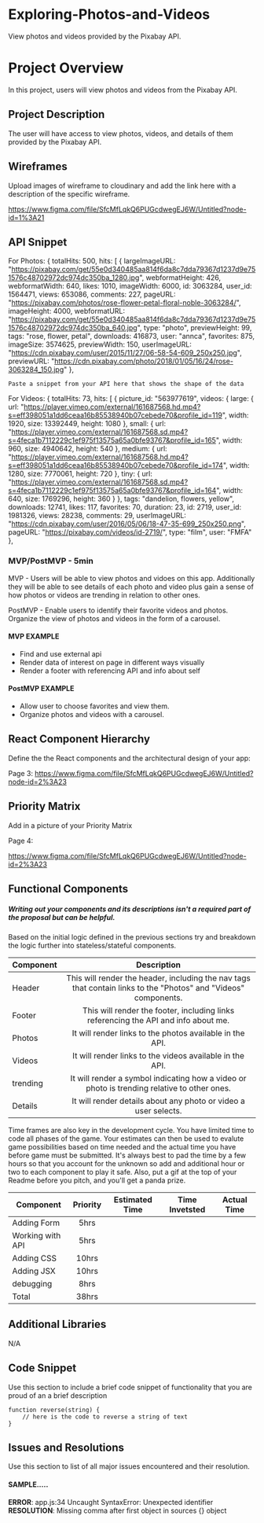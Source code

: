 # Exploring-Photos-and-Videos
View photos and videos provided by the Pixabay API. 

# Project Overview
In this project, users will view photos and videos from the Pixabay API.


## Project Description

The user will have access to view photos, videos, and details of them provided by the Pixabay API.  


## Wireframes

Upload images of wireframe to cloudinary and add the link here with a description of the specific wireframe.

https://www.figma.com/file/SfcMfLqkQ6PUGcdwegEJ6W/Untitled?node-id=1%3A21


## API Snippet
For Photos: 
{
totalHits: 500,
hits: [
{
largeImageURL: "https://pixabay.com/get/55e0d340485aa814f6da8c7dda79367d1237d9e751576c48702972dc974dc350ba_1280.jpg",
webformatHeight: 426,
webformatWidth: 640,
likes: 1010,
imageWidth: 6000,
id: 3063284,
user_id: 1564471,
views: 653086,
comments: 227,
pageURL: "https://pixabay.com/photos/rose-flower-petal-floral-noble-3063284/",
imageHeight: 4000,
webformatURL: "https://pixabay.com/get/55e0d340485aa814f6da8c7dda79367d1237d9e751576c48702972dc974dc350ba_640.jpg",
type: "photo",
previewHeight: 99,
tags: "rose, flower, petal",
downloads: 416873,
user: "annca",
favorites: 875,
imageSize: 3574625,
previewWidth: 150,
userImageURL: "https://cdn.pixabay.com/user/2015/11/27/06-58-54-609_250x250.jpg",
previewURL: "https://cdn.pixabay.com/photo/2018/01/05/16/24/rose-3063284_150.jpg"
},

```
Paste a snippet from your API here that shows the shape of the data
```
For Videos:
{
totalHits: 73,
hits: [
{
picture_id: "563977619",
videos: {
large: {
url: "https://player.vimeo.com/external/161687568.hd.mp4?s=eff398051a1dd6ceaa16b85538940b07cebede70&profile_id=119",
width: 1920,
size: 13392449,
height: 1080
},
small: {
url: "https://player.vimeo.com/external/161687568.sd.mp4?s=4feca1b7112229c1ef975f13575a65a0bfe93767&profile_id=165",
width: 960,
size: 4940642,
height: 540
},
medium: {
url: "https://player.vimeo.com/external/161687568.hd.mp4?s=eff398051a1dd6ceaa16b85538940b07cebede70&profile_id=174",
width: 1280,
size: 7770061,
height: 720
},
tiny: {
url: "https://player.vimeo.com/external/161687568.sd.mp4?s=4feca1b7112229c1ef975f13575a65a0bfe93767&profile_id=164",
width: 640,
size: 1769296,
height: 360
}
},
tags: "dandelion, flowers, yellow",
downloads: 12741,
likes: 117,
favorites: 70,
duration: 23,
id: 2719,
user_id: 1981326,
views: 28238,
comments: 29,
userImageURL: "https://cdn.pixabay.com/user/2016/05/06/18-47-35-699_250x250.png",
pageURL: "https://pixabay.com/videos/id-2719/",
type: "film",
user: "FMFA"
},


### MVP/PostMVP - 5min 
MVP - Users will be able to view photos and vidoes on this app. Additionally they will be able to see details of each photo and video plus gain a sense of how photos or videos are trending in relation to other ones. 

PostMVP - Enable users to identify their favorite videos and photos. Organize the view of photos and videos in the form of a carousel.  

#### MVP EXAMPLE
- Find and use external api 
- Render data of interest on page in different ways visually 
- Render a footer with referencing API and info about self


#### PostMVP EXAMPLE
- Allow user to choose favorites and view them.
- Organize photos and videos with a carousel.

## React Component Hierarchy

Define the the React components and the architectural design of your app:

Page 3: 
https://www.figma.com/file/SfcMfLqkQ6PUGcdwegEJ6W/Untitled?node-id=2%3A23

## Priority Matrix

Add in a picture of your Priority Matrix

Page 4: 

https://www.figma.com/file/SfcMfLqkQ6PUGcdwegEJ6W/Untitled?node-id=2%3A23
          
          
          
          

## Functional Components
##### Writing out your components and its descriptions isn't a required part of the proposal but can be helpful.

Based on the initial logic defined in the previous sections try and breakdown the logic further into stateless/stateful components. 

| Component | Description | 
| --- | :---: |  
| Header | This will render the header, including the nav tags that contain links to the "Photos" and "Videos" components. | 
| Footer | This will render the footer, including links referencing the API and info about me. | 
| Photos | It will render links to the photos available in the API. 
| Videos | It will render links to the videos available in the API.
| trending | It will render a symbol indicating how a video or photo is trending relative to other ones. 
| Details | It will render details about any photo or video a user selects.

Time frames are also key in the development cycle.  You have limited time to code all phases of the game.  Your estimates can then be used to evalute game possibilities based on time needed and the actual time you have before game must be submitted. It's always best to pad the time by a few hours so that you account for the unknown so add and additional hour or two to each component to play it safe. Also, put a gif at the top of your Readme before you pitch, and you'll get a panda prize.

| Component | Priority | Estimated Time | Time Invetsted | Actual Time |
| --- | :---: |  :---: | :---: | :---: |
| Adding Form | 5hrs | |  | |
| Working with API | 5hrs | | | |
| Adding CSS| 10hrs | | | |
| Adding JSX| 10hrs | | | |
| debugging | 8hrs | | | |
| Total | 38hrs | | | |


## Additional Libraries
N/A

## Code Snippet

Use this section to include a brief code snippet of functionality that you are proud of an a brief description  

```
function reverse(string) {
	// here is the code to reverse a string of text
}
```

## Issues and Resolutions
 Use this section to list of all major issues encountered and their resolution.

#### SAMPLE.....
**ERROR**: app.js:34 Uncaught SyntaxError: Unexpected identifier                                
**RESOLUTION**: Missing comma after first object in sources {} object
